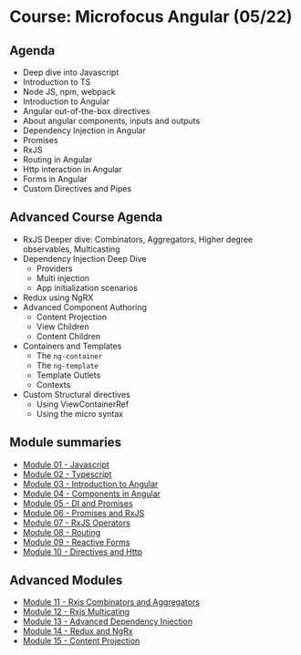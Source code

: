 # Course: Microfocus Angular (05/22)

## Agenda

* Deep dive into Javascript
* Introduction to TS
* Node JS, npm, webpack
* Introduction to Angular
* Angular out-of-the-box directives
* About angular components, inputs and outputs
* Dependency Injection in Angular
* Promises
* RxJS
* Routing in Angular
* Http interaction in Angular
* Forms in Angular
* Custom Directives and Pipes

## Advanced Course Agenda
* RxJS Deeper dive: Combinators, Aggregators, Higher degree observables, Multicasting
* Dependency Injection Deep Dive
  * Providers
  * Multi injection
  * App initialization scenarios
* Redux using NgRX
* Advanced Component Authoring
  * Content Projection
  * View Children
  * Content Children
* Containers and Templates
  * The `ng-container`
  * The `ng-template`
  * Template Outlets
  * Contexts
* Custom Structural directives
  * Using ViewContainerRef
  * Using the micro syntax


## Module summaries
* [Module 01 - Javascript](Module%2001/README.md)
* [Module 02 - Typescript](Module%2002/README.md)
* [Module 03 - Introduction to Angular](Module%2003/README.md)
* [Module 04 - Components in Angular](Module%2004/README.md)
* [Module 05 - DI and Promises](Module%2005/README.md)
* [Module 06 - Promises and RxJS](Module%2006/README.md)
* [Module 07 - RxJS Operators](Module%2007/README.md)
* [Module 08 - Routing](Module%2008/README.md)
* [Module 09 - Reactive Forms](Module%2009/README.md)
* [Module 10 - Directives and Http](Module%2010/README.md)

## Advanced Modules
* [Module 11 - Rxjs Combinators and Aggregators](Module%2011/README.md)
* [Module 12 - Rxjs Multicating](Module%2012/README.md)
* [Module 13 - Advanced Dependency Injection](Module%2013/README.md)
* [Module 14 - Redux and NgRx](Module%2014/Readme.md)
* [Module 15 - Content Projection](Module%2015/Readme.md)


